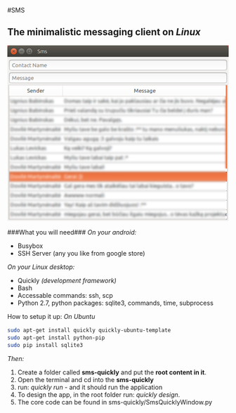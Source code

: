 #SMS
## The minimalistic messaging client on *Linux*

![Alt text](1.png?raw=true "ScreenShot")

###What you will need###
*On your android:*
- Busybox
- SSH Server (any you like from google store)

*On your Linux desktop:*
- Quickly *(development framework)*
- Bash
- Accessable commands: ssh, scp
- Python 2.7, python packages: sqlite3, commands, time, subprocess

How to setup it up:
*On Ubuntu*
```bash
sudo apt-get install quickly quickly-ubuntu-template
sudo apt-get install python-pip
sudo pip install sqlite3
```
*Then:*
1. Create a folder called **sms-quickly** and put the **root content in it**.
2. Open the terminal and cd into the **sms-quickly**
3. run: *quickly run* - and it should run the application
4. To design the app, in the root folder run: *quickly design*.
5. The core code can be found in sms-quickly/SmsQuicklyWindow.py